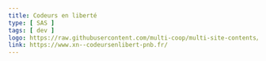 ```yaml
---
title: Codeurs en liberté
type: [ SAS ]
tags: [ dev ]
logo: https://raw.githubusercontent.com/multi-coop/multi-site-contents/maj-edito/texts/network/images/logo-codeurs-en-liberte.svg
link: https://www.xn--codeursenlibert-pnb.fr/
---
```


